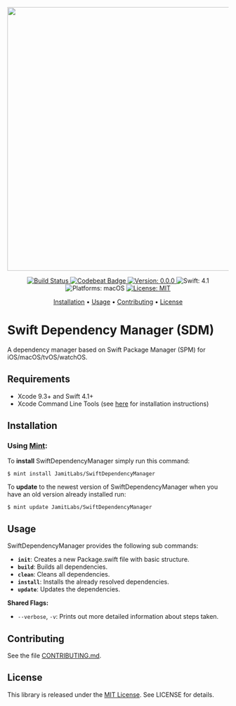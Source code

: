 


<p align="center">
    <img src="https://raw.githubusercontent.com/JamitLabs/SwiftDependencyManager/stable/Logo.png"
      width=600>
</p>

<p align="center">
    <a href="https://app.bitrise.io/app/TODO">
        <img src="https://app.bitrise.io/app/TODO/status.svg?token=TODO&branch=stable"
             alt="Build Status">
    </a>
    <a href="https://codebeat.co/projects/github-com-jamitlabs-swiftdependencymanager-stable">
        <img src="https://codebeat.co/badges/TODO"
             alt="Codebeat Badge">
    </a>
    <a href="https://github.com/JamitLabs/SwiftDependencyManager/releases">
        <img src="https://img.shields.io/badge/Version-0.0.0-blue.svg"
             alt="Version: 0.0.0">
    </a>
    <img src="https://img.shields.io/badge/Swift-4.1-FFAC45.svg"
         alt="Swift: 4.1">
    <img src="https://img.shields.io/badge/Platforms-macOS-FF69B4.svg"
        alt="Platforms: macOS">
    <a href="https://github.com/JamitLabs/SwiftDependencyManager/blob/stable/LICENSE">
        <img src="https://img.shields.io/badge/License-MIT-lightgrey.svg"
              alt="License: MIT">
    </a>
</p>

<p align="center">
    <a href="#installation">Installation</a>
  • <a href="#usage">Usage</a>
  • <a href="#contributing">Contributing</a>
  • <a href="#license">License</a>
</p>

# Swift Dependency Manager (SDM)

A dependency manager based on Swift Package Manager (SPM) for iOS/macOS/tvOS/watchOS.


## Requirements

- Xcode 9.3+ and Swift 4.1+
- Xcode Command Line Tools (see [here](http://stackoverflow.com/a/9329325/3451975) for installation instructions)

## Installation

### Using [Mint](https://github.com/yonaskolb/Mint):

To **install** SwiftDependencyManager simply run this command:

```shell
$ mint install JamitLabs/SwiftDependencyManager
```

To **update** to the newest version of SwiftDependencyManager when you have an old version already installed run:

```shell
$ mint update JamitLabs/SwiftDependencyManager
```

## Usage

SwiftDependencyManager provides the following sub commands:
- **`init`**: Creates a new Package.swift file with basic structure.
- **`build`**: Builds all dependencies.
- **`clean`**: Cleans all dependencies.
- **`install`**: Installs the already resolved dependencies.
- **`update`**: Updates the dependencies.

**Shared Flags:**
- `--verbose`, `-v`: Prints out more detailed information about steps taken.

## Contributing

See the file [CONTRIBUTING.md](https://github.com/JamitLabs/SwiftDependencyManager/blob/stable/CONTRIBUTING.md).

## License
This library is released under the [MIT License](http://opensource.org/licenses/MIT). See LICENSE for details.
